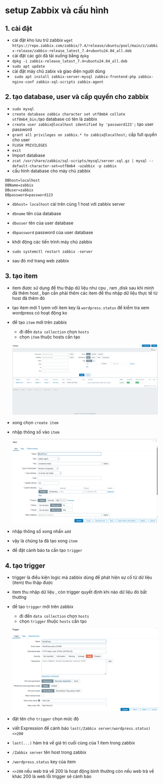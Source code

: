 # setup Zabbix và cấu hình 
## 1. cài đặt 
- cài đặt kho lưu trữ zabbix 
`wget https://repo.zabbix.com/zabbix/7.4/release/ubuntu/pool/main/z/zabbix-release/zabbix-release_latest_7.4+ubuntu24.04_all.deb` 
- cài đặt các gói đã tải xuống bằng `dpkg`
- `dpkg -i zabbix-release_latest_7.4+ubuntu24.04_all.deb`
- `sudo apt update`
- cài đặt máy chủ zabix và giao diện người dùng 
- ` sudo apt install zabbix-server-mysql zabbix-frontend-php zabbix-nginx-conf zabbix-sql-scripts zabbix-agent`
## 2. tạo database, user và cấp quyền  cho zabbix
- `sudo mysql`
- `create database zabbix character set utf8mb4 collate utf8mb4_bin;`tạo database có tên là zabbix 
- `create user zabbix@localhost identified by 'password123';` tạo user password 
- `grant all privileges on zabbix.* to zabbix@localhost;` cấp full quyền cho user 
- `FLUSH PRIVILEGES` 
- `exit`
- Import database
- `zcat /usr/share/zabbix/sql-scripts/mysql/server.sql.gz | mysql --default-character-set=utf8mb4 -uzabbix -p zabbix`
- cấu hình database cho máy chủ zabbix 
```
DBhost=localhost 
DBName=zabbix
DBuser=zabbix
DBpassword=password123
```
- `dbhost= localhost` cài trên cùng 1 host với zabbix server
- `dbname` tên của database
- `dbusser` tên của user database 
- `dbpassword` password của user database
- khởi động các tiến trình máy chủ zabbix 
- `sudo systemctl restart zabbix -server`

- sau đó mở trang web zabbix 

## 3. tạo item 
- item được sử dụng để thu thập dữ liệu như cpu , ram ,disk  sau khi mình đã thêm host , bạn cần phải thêm các item để thu nhập dữ liệu thực tế từ host đã thêm đó 
- tạo item mới 1 iyem với item key là `wordpress.status` để kiểm tra xem wordpress có hoạt động ko 
- để tạo `item` mới trên zabbix 
   - đi đến `data collection` chọn `hosts`
   - chọn `item` thuộc hosts cần tạo 

  ![](../image/1.png)

- xong chọn `create item` 
- nhập thông số vào `item`

   ![](../image/2.png)

- nhập thông số xong nhấn `add` 
- vậy là chúng ta đã tạo xong `item` 
- để đặt cảnh báo ta cần tạo `trigger`
## 4. tạo trigger 
- trigger là điều kiện logic mà zabbix dùng để phát hiện sự cố từ dữ liệu (item) thu thập được 
- item thu nhập dữ liệu , còn trigger quyết định khi nào dữ liệu đó bất thường 
- để tạo `trigger` mới trên zabbix 
  - đi đến `data collection` chọn `hosts`
  - chọn `trigger` thuộc `hosts` cần tạo 

   ![](../image/3.png)

- đặt tên cho `trigger` chọn mức độ 
- viết Expression để cánh báo  `last(/Zabbix server/wordpress.status)<>200`
- `last(...)` hàm trả về giá trị cuối cùng của 1 item trong zabbix 
- `/Zabbix server` tên host trong zabbix
- `/wordpress.status` key của item 
- `<>200` nếu web trả về 200 là hoạt động bình thường còn nếu web trả về khác 200 là web lỗi trigger sẽ cảnh báo 
 